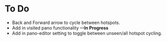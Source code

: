 # To Do
- Back and Forward arrow to cycle between hotspots.
- Add in visited pano functionality **--In Progress**
- Add in pano-editor setting to toggle between unseen/all hotspot cycling.
